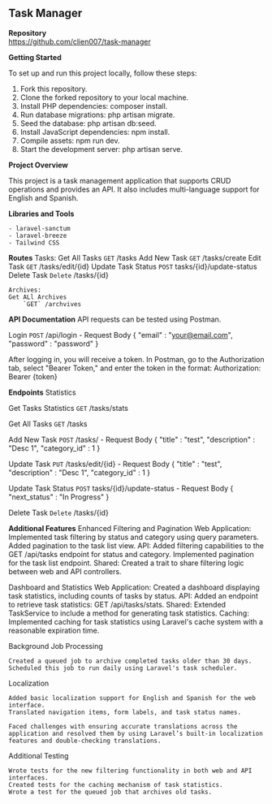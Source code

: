 ## Task Manager

**Repository**  
https://github.com/clien007/task-manager

**Getting Started**

To set up and run this project locally, follow these steps:

1. Fork this repository.
2. Clone the forked repository to your local machine.
3. Install PHP dependencies: composer install.
4. Run database migrations: php artisan migrate.
5. Seed the database: php artisan db:seed.
6. Install JavaScript dependencies: npm install.
7. Compile assets: npm run dev.
8. Start the development server: php artisan serve.

**Project Overview**

This project is a task management application that supports CRUD operations and provides an API. It also includes multi-language support for English and Spanish.

**Libraries and Tools**

    - laravel-sanctum
    - laravel-breeze
    - Tailwind CSS

**Routes**
    Tasks:
    Get All Tasks
        `GET` /tasks
    Add New Task
       `GET` /tasks/create
    Edit Task
        `GET` /tasks/edit/{id}
    Update Task Status
        `POST` tasks/{id}/update-status
    Delete Task
        `Delete` /tasks/{id}

    Archives:
    Get ALl Archives
        `GET` /archvives   

**API Documentation**
API requests can be tested using Postman.

Login
    `POST` /api/login
        - Request Body
            {
                "email" : "your@email.com",
                "password" : "password" 
            }

After logging in, you will receive a token. In Postman, go to the Authorization tab, select "Bearer Token," and enter the token in the format:
    Authorization: Bearer {token}

**Endpoints**
Statistics

Get Tasks Statistics
    `GET` /tasks/stats

Get All Tasks
    `GET` /tasks

Add New Task
    `POST` /tasks/
        - Request Body
            {
                "title" : "test",
                "description" : "Desc 1",
                "category_id" : 1
            }

Update Task
    `PUT` /tasks/edit/{id}
        - Request Body
            {
                "title" : "test",
                "description" : "Desc 1",
                "category_id" : 1
            }

Update Task Status
    `POST` tasks/{id}/update-status
        - Request Body
            {
                "next_status" : "In Progress"
            }

Delete Task
    `Delete` /tasks/{id}


**Additional Features**
Enhanced Filtering and Pagination
    Web Application:
        Implemented task filtering by status and category using query parameters.
        Added pagination to the task list view.
    API:
        Added filtering capabilities to the GET /api/tasks endpoint for status and category.
        Implemented pagination for the task list endpoint.
    Shared:
        Created a trait to share filtering logic between web and API controllers.

Dashboard and Statistics
    Web Application:
        Created a dashboard displaying task statistics, including counts of tasks by status.
        API:
            Added an endpoint to retrieve task statistics: GET /api/tasks/stats.
        Shared:
            Extended TaskService to include a method for generating task statistics.
        Caching:
            Implemented caching for task statistics using Laravel's cache system with a reasonable expiration time.

Background Job Processing

    Created a queued job to archive completed tasks older than 30 days.
    Scheduled this job to run daily using Laravel's task scheduler.

Localization

    Added basic localization support for English and Spanish for the web interface.
    Translated navigation items, form labels, and task status names.

    Faced challenges with ensuring accurate translations across the application and resolved them by using Laravel’s built-in localization features and double-checking translations.

Additional Testing

    Wrote tests for the new filtering functionality in both web and API interfaces.
    Created tests for the caching mechanism of task statistics.
    Wrote a test for the queued job that archives old tasks.
